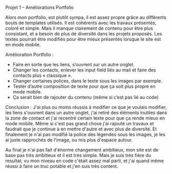 Projet 1 – Améliorations Portfolio


Alors mon portfolio, est plutôt sympa, il est assez propre grâce au différents bouts de templates utilisés. Il est cohérents avec les travaux présentés, coloré et simple. Mais il manque clairement de contenu pour être plus consistant, et a besoin de plus de diversité dans les projets proposés. Les textes pourrait être modifiés pour être mieux présentés lorsque le site est en mode mobile.

Amélioration Portfolio :
- Faire en sorte que les liens, s’ouvrent sur un autre onglet.
- Changer les contacts, enlever les input field liés au mail et faire des contacts plus « classique ».
- Changer certaines polices, dans le texte sous les images par exemple.
- Tester d’autre composition de texte pour que ça soit plus propre en mode mobile.
- Ça serait bien de rajouter du contenu (même si c’est pas lié au code)


Conclusion :
J'ai plus ou moins réussis à modifier ce que je voulais modifier, les liens s'ouvrent dans un autre onglet, j'ai retiré des éléments inutiles dans la zone de contact et j'ai recentré certain texte pour que ça rende mieux en mode mobile.
Même si c'est pas grand chose j'ai rajouté un travaux et faudrait que je continue à en mettre d'autre et avec plus de diversité.
Et finalement je n'ai pas modifié la police des légendes sous les images, je les ai juste rapprochés de l'image, ou mis plus d'espace autour.


Au final je n'ai pas fait d'énorme changement ambitieux, mon site est de base pas très ambitieux et il est très simple. Mais je suis très fière du resultat, vu mon niveau en code c'était assez mal parti, et j'ai quand même réussi à faire un truc potable et j'en suis très content.
